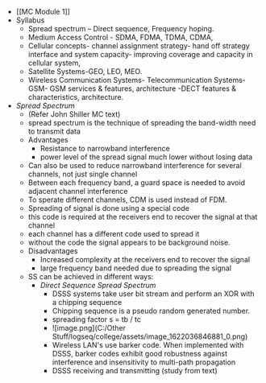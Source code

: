 - [[MC Module 1]]
- Syllabus
  - Spread spectrum – Direct sequence, Frequency hoping.
  - Medium Access Control - SDMA, FDMA, TDMA, CDMA,
  - Cellular concepts- channel assignment strategy- hand off strategy interface and system capacity- improving coverage and capacity in cellular system,
  - Satellite Systems-GEO, LEO, MEO.
  - Wireless Communication Systems- Telecommunication Systems- GSM- GSM services & features, architecture -DECT features & characteristics, architecture.
- *Spread Spectrum*
  - (Refer John Shiller MC text)
  - spread spectrum is the technique of spreading the band-width need to transmit data
  - Advantages
    - Resistance to narrowband interference
    - power level of the spread signal much lower without losing data
  - Can also be used to reduce narrowband interference for several channels, not just single channel
  - Between each frequency band, a guard space is needed to avoid adjacent channel interference
  - To sperate different channels, CDM is used instead of FDM.
  - Spreading of signal is done using a special code
  - this code is required at the receivers end to recover the signal at that channel
  - each channel has a different code used to spread it
  - without the code the signal appears to be background noise.
  - Disadvantages
    - Increased complexity at the receivers end to recover the signal
    - large frequency band needed due to spreading the signal
  - SS can be achieved in different ways:
    - *Direct Sequence Spread Spectrum*
      - DSSS systems take user bit stream and perform an XOR with a chipping sequence
      - Chipping sequence is a pseudo random generated number.
      - spreading factor s = tb / tc
      - ![image.png](C:/Other Stuff/logseq/college/assets/image_1622036846881_0.png)
      - Wireless LAN's use barker code. When implemented with DSSS, barker codes exhibit good robustness against interference and insensitivity to multi-path propagation
      - DSSS receiving and transmitting (study from text)